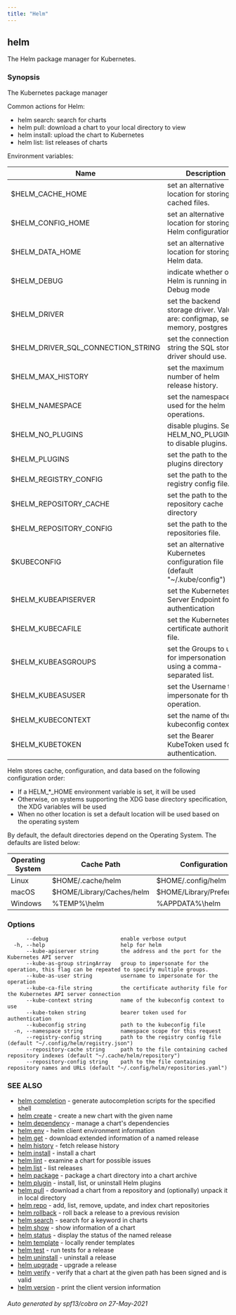 ```yaml
---
title: "Helm"
---
```


## helm

The Helm package manager for Kubernetes.

### Synopsis

The Kubernetes package manager

Common actions for Helm:

- helm search:    search for charts
- helm pull:      download a chart to your local directory to view
- helm install:   upload the chart to Kubernetes
- helm list:      list releases of charts

Environment variables:

| Name                               | Description                                                                       |
|------------------------------------|-----------------------------------------------------------------------------------|
| $HELM_CACHE_HOME                   | set an alternative location for storing cached files.                             |
| $HELM_CONFIG_HOME                  | set an alternative location for storing Helm configuration.                       |
| $HELM_DATA_HOME                    | set an alternative location for storing Helm data.                                |
| $HELM_DEBUG                        | indicate whether or not Helm is running in Debug mode                             |
| $HELM_DRIVER                       | set the backend storage driver. Values are: configmap, secret, memory, postgres   |
| $HELM_DRIVER_SQL_CONNECTION_STRING | set the connection string the SQL storage driver should use.                      |
| $HELM_MAX_HISTORY                  | set the maximum number of helm release history.                                   |
| $HELM_NAMESPACE                    | set the namespace used for the helm operations.                                   |
| $HELM_NO_PLUGINS                   | disable plugins. Set HELM_NO_PLUGINS=1 to disable plugins.                        |
| $HELM_PLUGINS                      | set the path to the plugins directory                                             |
| $HELM_REGISTRY_CONFIG              | set the path to the registry config file.                                         |
| $HELM_REPOSITORY_CACHE             | set the path to the repository cache directory                                    |
| $HELM_REPOSITORY_CONFIG            | set the path to the repositories file.                                            |
| $KUBECONFIG                        | set an alternative Kubernetes configuration file (default "~/.kube/config")       |
| $HELM_KUBEAPISERVER                | set the Kubernetes API Server Endpoint for authentication                         |
| $HELM_KUBECAFILE                   | set the Kubernetes certificate authority file.                                    |
| $HELM_KUBEASGROUPS                 | set the Groups to use for impersonation using a comma-separated list.             |
| $HELM_KUBEASUSER                   | set the Username to impersonate for the operation.                                |
| $HELM_KUBECONTEXT                  | set the name of the kubeconfig context.                                           |
| $HELM_KUBETOKEN                    | set the Bearer KubeToken used for authentication.                                 |

Helm stores cache, configuration, and data based on the following configuration order:

- If a HELM_*_HOME environment variable is set, it will be used
- Otherwise, on systems supporting the XDG base directory specification, the XDG variables will be used
- When no other location is set a default location will be used based on the operating system

By default, the default directories depend on the Operating System. The defaults are listed below:

| Operating System | Cache Path                | Configuration Path             | Data Path               |
|------------------|---------------------------|--------------------------------|-------------------------|
| Linux            | $HOME/.cache/helm         | $HOME/.config/helm             | $HOME/.local/share/helm |
| macOS            | $HOME/Library/Caches/helm | $HOME/Library/Preferences/helm | $HOME/Library/helm      |
| Windows          | %TEMP%\helm               | %APPDATA%\helm                 | %APPDATA%\helm          |


### Options

```
      --debug                       enable verbose output
  -h, --help                        help for helm
      --kube-apiserver string       the address and the port for the Kubernetes API server
      --kube-as-group stringArray   group to impersonate for the operation, this flag can be repeated to specify multiple groups.
      --kube-as-user string         username to impersonate for the operation
      --kube-ca-file string         the certificate authority file for the Kubernetes API server connection
      --kube-context string         name of the kubeconfig context to use
      --kube-token string           bearer token used for authentication
      --kubeconfig string           path to the kubeconfig file
  -n, --namespace string            namespace scope for this request
      --registry-config string      path to the registry config file (default "~/.config/helm/registry.json")
      --repository-cache string     path to the file containing cached repository indexes (default "~/.cache/helm/repository")
      --repository-config string    path to the file containing repository names and URLs (default "~/.config/helm/repositories.yaml")
```

### SEE ALSO

* [helm completion](helm_completion.md)	 - generate autocompletion scripts for the specified shell
* [helm create](helm_create.md)	 - create a new chart with the given name
* [helm dependency](helm_dependency.md)	 - manage a chart's dependencies
* [helm env](helm_env.md)	 - helm client environment information
* [helm get](helm_get.md)	 - download extended information of a named release
* [helm history](helm_history.md)	 - fetch release history
* [helm install](helm_install.md)	 - install a chart
* [helm lint](helm_lint.md)	 - examine a chart for possible issues
* [helm list](helm_list.md)	 - list releases
* [helm package](helm_package.md)	 - package a chart directory into a chart archive
* [helm plugin](helm_plugin.md)	 - install, list, or uninstall Helm plugins
* [helm pull](helm_pull.md)	 - download a chart from a repository and (optionally) unpack it in local directory
* [helm repo](helm_repo.md)	 - add, list, remove, update, and index chart repositories
* [helm rollback](helm_rollback.md)	 - roll back a release to a previous revision
* [helm search](helm_search.md)	 - search for a keyword in charts
* [helm show](helm_show.md)	 - show information of a chart
* [helm status](helm_status.md)	 - display the status of the named release
* [helm template](helm_template.md)	 - locally render templates
* [helm test](helm_test.md)	 - run tests for a release
* [helm uninstall](helm_uninstall.md)	 - uninstall a release
* [helm upgrade](helm_upgrade.md)	 - upgrade a release
* [helm verify](helm_verify.md)	 - verify that a chart at the given path has been signed and is valid
* [helm version](helm_version.md)	 - print the client version information

###### Auto generated by spf13/cobra on 27-May-2021
